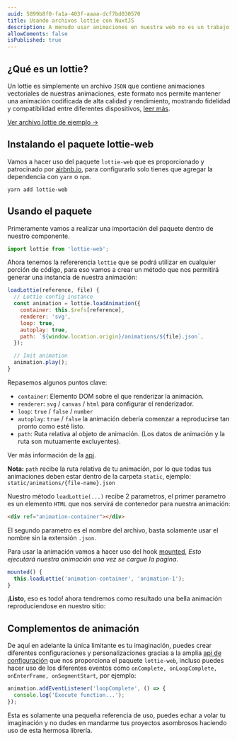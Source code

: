 ```yaml
---
uuid: 5899b8f0-fa1a-403f-aaaa-dcf7bd030570
title: Usando archivos lottie con NuxtJS
description: A menudo usar animaciones en nuestra web no es un trabajo fácil, por lo que en este blog vamos a aprender a usar animaciones lottie dentro de nuestro proyecto con nuxtJS facilmente.
allowComents: false
isPublished: true
---
```


## ¿Qué es un lottie?

Un lottie es simplemente un archivo `JSON` que contiene animaciones vectoriales de nuestras animaciones, este formato nos permite mantener una animación codificada de alta calidad y rendimiento, mostrando fidelidad y compatibilidad entre diferentes dispositivos, [leer más](https://lottiefiles.com/what-is-lottie).

[Ver archivo lottie de ejemplo ->](https://assets5.lottiefiles.com/packages/lf20_rbtawnwz.json)

## Instalando el paquete lottie-web

Vamos a hacer uso del paquete `lottie-web` que es proporcionado y patrocinado por [airbnb.io](https://airbnb.io), para configurarlo solo tienes que agregar la dependencia con `yarn` o `npm`.

```shell
yarn add lottie-web
```

[comment]: <> (Ver más link de la libreria.)

[comment]: <> (Una vez se haya finalizado la instalación no es necesario agregarlo como complemento en `nuxt.config.js`.)

## Usando el paquete

Primeramente vamos a realizar una importación del paquete dentro de nuestro componente.

```js
import lottie from 'lottie-web';
```

Ahora tenemos la refererencia `lottie` que se podrá utilizar en cualquier porción de código, para eso vamos a crear un método que nos permitirá generar una instancia de nuestra animación:

```js
loadLottie(reference, file) {
  // Lottie config instance
  const animation = lottie.loadAnimation({
    container: this.$refs[reference],
    renderer: 'svg',
    loop: true,
    autoplay: true,
    path: `${window.location.origin}/animations/${file}.json`,
  });

  // Init animation
  animation.play();
}
```

Repasemos algunos puntos clave:

- `container`: Elemento DOM sobre el que renderizar la animación.
- `renderer`: `svg` / `canvas` / `html` para configurar el renderizador.
- `loop`: `true` / `false` / `number`
- `autoplay`: `true` / `false` la animación debería comenzar a reproducirse tan pronto como esté listo.
- `path`: Ruta relativa al objeto de animación. (Los datos de animación y la ruta son mutuamente excluyentes).

Ver más información de la [api](http://airbnb.io/lottie/#/web).

<Alert type="warning">
  <strong>Nota:</strong> <code>path</code> recibe la ruta relativa de tu animación, por lo que todas tus animaciones deben estar dentro de la carpeta <code>static</code>, ejemplo: <code>static/animations/{file-name}.json</code>
</Alert>

Nuestro método `loadLottie(...)` recibe 2 parametros, el primer parametro es un elemento `HTML` que nos servirá de contenedor para nuestra animación:

```html
<div ref="animation-container"></div>
```

El segundo parametro es el nombre del archivo, basta solamente usar el nombre sin la extensión `.json`.

Para usar la animación vamos a hacer uso del hook [mounted](https://vuejs.org/api/options-lifecycle.html#mounted), _Esto ejecutará nuestra animación una vez se cargue la pagina_.

```js
mounted() {
  this.loadLottie('animation-container', 'animation-1');
}
```

¡**Listo**, eso es todo! ahora tendremos como resultado una bella animación reproduciendose en nuestro sitio:

<Lottie src="78790-hello"></Lottie>

## Complementos de animación

De aquí en adelante la única limitante es tu imaginación, puedes crear diferentes configuraciones y personalizaciones gracias a la amplia [api de configuración](https://airbnb.io/lottie/#/web) que nos proporciona el paquete `lottie-web`, incluso puedes hacer uso de los diferentes eventos como `onComplete, onLoopComplete, onEnterFrame, onSegmentStart`, por ejemplo:

```js
animation.addEventListener('loopComplete', () => {
  console.log('Execute function...');
});
```

Esta es solamente una pequeña referencia de uso, puedes echar a volar tu imaginación y no dudes en mandarme tus proyectos asombrosos haciendo uso de esta hermosa librería.
